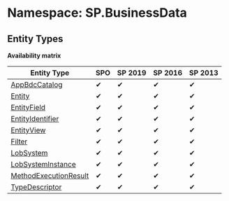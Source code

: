 # Namespace: SP.BusinessData
## Entity Types

**Availability matrix**

Entity Type | SPO | SP 2019 | SP 2016 | SP 2013
----------|-----|---------|---------|--------
[AppBdcCatalog](./EntityTypes/AppBdcCatalog.md) | ✔ | ✔ | ✔ | ✔
[Entity](./EntityTypes/Entity.md) | ✔ | ✔ | ✔ | ✔
[EntityField](./EntityTypes/EntityField.md) | ✔ | ✔ | ✔ | ✔
[EntityIdentifier](./EntityTypes/EntityIdentifier.md) | ✔ | ✔ | ✔ | ✔
[EntityView](./EntityTypes/EntityView.md) | ✔ | ✔ | ✔ | ✔
[Filter](./EntityTypes/Filter.md) | ✔ | ✔ | ✔ | ✔
[LobSystem](./EntityTypes/LobSystem.md) | ✔ | ✔ | ✔ | ✔
[LobSystemInstance](./EntityTypes/LobSystemInstance.md) | ✔ | ✔ | ✔ | ✔
[MethodExecutionResult](./EntityTypes/MethodExecutionResult.md) | ✔ | ✔ | ✔ | ✔
[TypeDescriptor](./EntityTypes/TypeDescriptor.md) | ✔ | ✔ | ✔ | ✔
